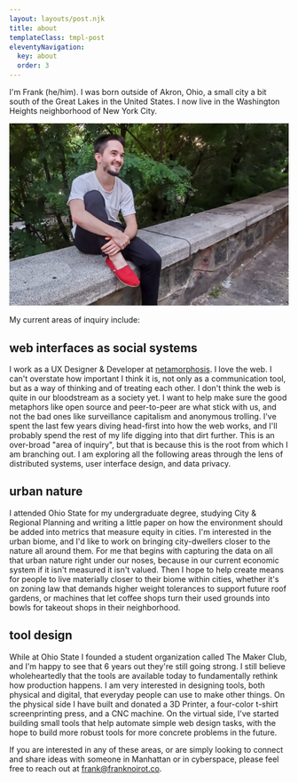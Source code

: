 ```yaml
---
layout: layouts/post.njk
title: about
templateClass: tmpl-post
eleventyNavigation:
  key: about
  order: 3
---
```


I'm Frank (he/him). I was born outside of Akron, Ohio, a small city a bit south of the Great Lakes in the United States. I now live in the Washington Heights neighborhood of New York City.

<div class='steezy'>
  <img alt='Frank sitting on a ledge outside his apartment building, trees in the distance.' src='/img/about-frank.jpg'>
</div>

My current areas of inquiry include:

## web interfaces as social systems
I work as a UX Designer & Developer at [netamorphosis](https://netamorphosis.com). I love the web. I can't overstate how important I think it is, not only as a communication tool, but as a way of thinking and of treating each other. I don't think the web is quite in our bloodstream as a society yet. I want to help make sure the good metaphors like open source and peer-to-peer are what stick with us, and not the bad ones like surveillance capitalism and anonymous trolling. I've spent the last few years diving head-first into how the web works, and I'll probably spend the rest of my life digging into that dirt further. This is an over-broad "area of inquiry", but that is because this is the root from which I am branching out. I am exploring all the following areas through the lens of distributed systems, user interface design, and data privacy.

## urban nature
I attended Ohio State for my undergraduate degree, studying City & Regional Planning and writing a little paper on how the environment should be added into metrics that measure equity in cities. I'm interested in the urban biome, and I'd like to work on bringing city-dwellers closer to the nature all around them. For me that begins with capturing the data on all that urban nature right under our noses, because in our current economic system if it isn't measured it isn't valued. Then I hope to help create means for people to live materially closer to their biome within cities, whether it's on zoning law that demands higher weight tolerances to support future roof gardens, or machines that let coffee shops turn their used grounds into bowls for takeout shops in their neighborhood.

## tool design
While at Ohio State I founded a student organization called The Maker Club, and I'm happy to see that 6 years out they're still going strong. I still believe wholeheartedly that the tools are available today to fundamentally rethink how production happens. I am very interested in designing tools, both physical and digital, that everyday people can use to make other things. On the physical side I have built and donated a 3D Printer, a four-color t-shirt screenprinting press, and a CNC machine. On the virtual side, I've started building small tools that help automate simple web design tasks, with the hope to build more robust tools for more concrete problems in the future.

If you are interested in any of these areas, or are simply looking to connect and share ideas with someone in Manhattan or in cyberspace, please feel free to reach out at <a href='mailto:frank@franknoirot.co'>frank@franknoirot.co</a>.